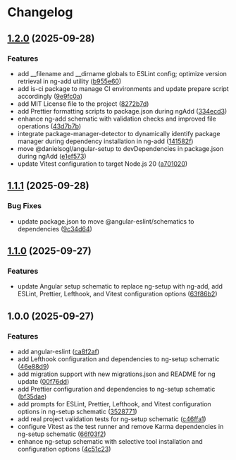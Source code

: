 # Changelog

## [1.2.0](https://github.com/danielsogl/angular-setup/compare/v1.1.1...v1.2.0) (2025-09-28)


### Features

* add __filename and __dirname globals to ESLint config; optimize version retrieval in ng-add utility ([b955e60](https://github.com/danielsogl/angular-setup/commit/b955e600da7aab68235ded51fd6d9bae3e35d3de))
* add is-ci package to manage CI environments and update prepare script accordingly ([9e9fc0a](https://github.com/danielsogl/angular-setup/commit/9e9fc0a17562fa0ac449d236204d66b557bc702f))
* add MIT License file to the project ([8272b7d](https://github.com/danielsogl/angular-setup/commit/8272b7dd1958146a14f844d3299c25d501fedc04))
* add Prettier formatting scripts to package.json during ngAdd ([334ecd3](https://github.com/danielsogl/angular-setup/commit/334ecd3aee8dea46cd98dfbd0fa40d616728ea6c))
* enhance ng-add schematic with validation checks and improved file operations ([43d7b7b](https://github.com/danielsogl/angular-setup/commit/43d7b7bb90743b94a2debc6eeb5b9f74a83588a8))
* integrate package-manager-detector to dynamically identify package manager during dependency installation in ng-add ([141582f](https://github.com/danielsogl/angular-setup/commit/141582feac17ec344a36a50492e46e087fc7bcfc))
* move @danielsogl/angular-setup to devDependencies in package.json during ngAdd ([e1ef573](https://github.com/danielsogl/angular-setup/commit/e1ef573a243d81e97b471126e15876fc53559020))
* update Vitest configuration to target Node.js 20 ([a701020](https://github.com/danielsogl/angular-setup/commit/a7010204fcdca6eb270fd1a2be9d2d5703546097))

## [1.1.1](https://github.com/danielsogl/angular-setup/compare/v1.1.0...v1.1.1) (2025-09-28)


### Bug Fixes

* update package.json to move @angular-eslint/schematics to dependencies ([9c34d64](https://github.com/danielsogl/angular-setup/commit/9c34d64a2e46a2439e8106f041464dd6a4ff9cbc))

## [1.1.0](https://github.com/danielsogl/angular-setup/compare/v1.0.0...v1.1.0) (2025-09-27)


### Features

* update Angular setup schematic to replace ng-setup with ng-add, add ESLint, Prettier, Lefthook, and Vitest configuration options ([63f86b2](https://github.com/danielsogl/angular-setup/commit/63f86b216ec0c2646001e9261a484b162f3fbfde))

## 1.0.0 (2025-09-27)


### Features

* add angular-eslint ([ca8f2af](https://github.com/danielsogl/angular-setup/commit/ca8f2afa07294eed617f3f6ebfa402ec4d6e3097))
* add Lefthook configuration and dependencies to ng-setup schematic ([46e88d9](https://github.com/danielsogl/angular-setup/commit/46e88d9e2cdc77888c0ab9cfbef77a723184c900))
* add migration support with new migrations.json and README for ng update ([00f76dd](https://github.com/danielsogl/angular-setup/commit/00f76dd553ce12f12643caef3738286af64cd1cb))
* add Prettier configuration and dependencies to ng-setup schematic ([bf35dae](https://github.com/danielsogl/angular-setup/commit/bf35daedcfaab8235c1d02d44b8c3e794aa790fd))
* add prompts for ESLint, Prettier, Lefthook, and Vitest configuration options in ng-setup schematic ([3528771](https://github.com/danielsogl/angular-setup/commit/35287710d2cc37e5834008aa039594af39cb4714))
* add real project validation tests for ng-setup schematic ([c46ffa1](https://github.com/danielsogl/angular-setup/commit/c46ffa1bcbd2fb97a29530ddd38e595b6f16a36b))
* configure Vitest as the test runner and remove Karma dependencies in ng-setup schematic ([66f03f2](https://github.com/danielsogl/angular-setup/commit/66f03f22135ce9b1a38c67b86bb1557f1f2fbec9))
* enhance ng-setup schematic with selective tool installation and configuration options ([4c51c23](https://github.com/danielsogl/angular-setup/commit/4c51c23b199faf59e824689c61979be9971697d9))
